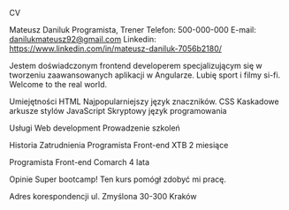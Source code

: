 CV

Mateusz Daniluk
Programista, Trener
Telefon: 500-000-000
E-mail: danilukmateusz92@gmail.com
Linkedin: https://www.linkedin.com/in/mateusz-daniluk-7056b2180/

Jestem doświadczonym frontend developerem specjalizującym się w tworzeniu zaawansowanych aplikacji w Angularze.
Lubię sport i filmy si-fi. Welcome to the real world.

Umiejętności
HTML
Najpopularniejszy język znaczników.
CSS
Kaskadowe arkusze stylów
JavaScript
Skryptowy język programowania

Usługi
Web development
Prowadzenie szkoleń

Historia Zatrudnienia
Programista Front-end
XTB
2 miesiące

Programista Front-end
Comarch
4 lata

Opinie
Super bootcamp!
Ten kurs pomógł zdobyć mi pracę.

Adres korespondencji
ul. Zmyślona
30-300 Kraków